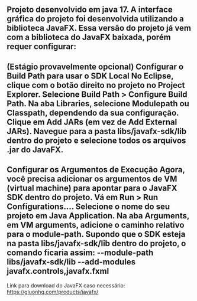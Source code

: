 Projeto desenvolvido em java 17.
A interface gráfica do projeto foi desenvolvida utilizando a biblioteca JavaFX.
Essa versão do projeto já vem com a biblioteca do JavaFX baixada, porém requer configurar:
--------------------------------------------------------------------------------------------------------------
(Estágio provavelmente opcional)
Configurar o Build Path para usar o SDK Local
No Eclipse, clique com o botão direito no projeto no Project Explorer.
Selecione Build Path > Configure Build Path.
Na aba Libraries, selecione Modulepath ou Classpath, dependendo da sua configuração.
Clique em Add JARs (em vez de Add External JARs).
Navegue para a pasta libs/javafx-sdk/lib dentro do projeto e selecione todos os arquivos .jar do JavaFX.
--------------------------------------------------------------------------------------------------------------
Configurar os Argumentos de Execução
Agora, você precisa adicionar os argumentos de VM (virtual machine) para apontar para o JavaFX SDK dentro do projeto.
Vá em Run > Run Configurations....
Selecione o nome do seu projeto em Java Application.
Na aba Arguments, em VM arguments, adicione o caminho relativo para o module-path.
Supondo que o SDK esteja na pasta libs/javafx-sdk/lib dentro do projeto, o comando ficaria assim:
--module-path libs/javafx-sdk/lib --add-modules javafx.controls,javafx.fxml
--------------------------------------------------------------------------------------------------------------
Link para download do JavaFX caso necessário:
https://gluonhq.com/products/javafx/
